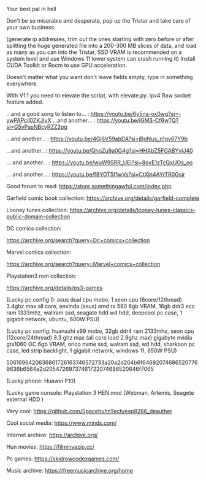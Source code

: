 Your best pal in hell

Don't be so miserable and desperate, pop up the Tristar and take care of your own business.

(generate ip addresses, trim out the ones starting with zero before or after splitting the huge generated file into a 200-300 MB slices of data, and load as many as you can into the Tristar, SSD VRAM is recommended on a system level and use Windows 11 lower system can crash running it) Install CUDA Toolkit or Rocm to use GPU acceleration.

Doesn't matter what you want don't leave fields empty, type in something everywhere.

With V1.1 you need to elevate the script, with elevate.py. Ipv4 Raw socket feature added.

...and a good song to listen to... : https://youtu.be/6y5na-ox0wg?si=-ywPAPcil0ZKJIvX
...and another... : https://youtu.be/IGM3-Cf6wTQ?si=G5vPasNBcyRZZ2pq

...and another... : https://youtu.be/4Gj6V59abDA?si=jBgNus_n1gy67Y9b

...and another...:
https://youtu.be/QhqZu9a0G4g?si=HHAbZ5FGABYvlJ40

... and another... :
https://youtu.be/wuW9SRR_UEI?si=8oyE1zTcQxUOs_oo

... and another... :
https://youtu.be/f8YOT5f1wVs?si=CtXjn4AYrTR0Gsjr

Good forum to read: https://store.somethingawful.com/index.php

Garfield comic book collection:
https://archive.org/details/garfield-complete


Looney tunes collection:
https://archive.org/details/looney-tunes-classics-public-domain-collection

DC comics collection:

https://archive.org/search?query=Dc+comics+collection

Marvel comics collection:

https://archive.org/search?query=Marvel+comics+collection

Playstation3 rom collection:

https://archive.org/details/ps3-games



(Lucky pc config 0: asus dual cpu mobo,  1 xeon cpu (6core/12thread) 3.4ghz max all core,  envinda (asus)  amd rx 580 8gb VRAM, 16gb ddr3 ecc ram 1333mhz,  wallram ssd,  seagate hdd wd hdd, deepcool pc case,  1 gigabit network,  ubuntu,  600W PSU) 

(Lucky pc config: huanazhi x99 mobo, 32gb ddr4 ram 2133mhz,  xeon cpu (12core/24thread) 3.3 ghz max (all core load 2.9ghz max) gigabyte nvidia gtx1060 OC 6gb VRAM,  orico nvme ssd,  walram ssd,  wd hdd,  sharkoon pc case,  led strip backlight, 1 gigabit network,  windows 11, 850W PSU) 


5061696420636861726163746572733a20a2d204b6f646920746865207769636b6564a2d20547269737461722074686520646f7065

(Lucky phone: Huawei P10)

(Lucky game console: Playstation 3 HEN mod (Webman, Artemis,  Seagete external HDD )

Very cool: https://github.com/SpacehuhnTech/esp8266_deauther

Cool social media: 
https://www.minds.com/


Internet archive:
https://archive.org/


Hun movies:
https://filminvazio.cc/


Pc games:
https://skidrowcodexgames.com/

Music archive:
https://freemusicarchive.org/home
